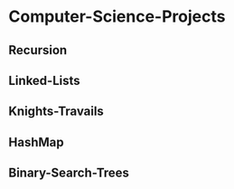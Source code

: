 # Computer-Science-Projects

## Recursion

## Linked-Lists

## Knights-Travails

## HashMap

## Binary-Search-Trees
